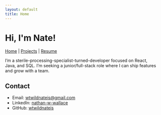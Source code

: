 ```yaml
---
layout: default
title: Home
---
```


# Hi, I'm Nate!
[Home](/) | [Projects](/projects/) | [Resume](/resume/)

<p>I’m a sterile-processing-specialist-turned-developer focused on React, Java, and SQL. 
I’m seeking a junior/full-stack role where I can ship features and grow with a team.</p>

## Contact
- Email: [wtwildnateis@gmail.com](mailto:wtwildnateis@gmail.com)
- LinkedIn: [nathan-w-wallace](https://www.linkedin.com/in/nathan-w-wallace/)
- GitHub: [wtwildnateis](https://github.com/wtwildnateis)
